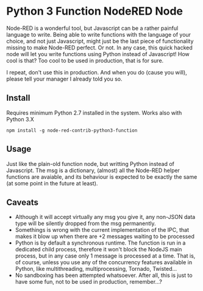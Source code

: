 Python 3 Function NodeRED Node
=============================

Node-RED is a wonderful tool, but Javascript can be a rather painful language to write. 
Being able to write functions with the language of your choice, and not just Javascript,
might just be the last piece of functionality missing to make Node-RED perfect. Or not.
In any case, this quick hacked node will let you write functions using Python instead of Javascript!
How cool is that? Too cool to be used in production, that is for sure. 

I repeat, don't use this in production. And when you do (cause you will), please tell your manager
I already told you so. 

Install
-------

Requires minimum Python 2.7 installed in the system. 
Works also with Python 3.X

`npm install -g node-red-contrib-python3-function`

Usage
-----

Just like the plain-old function node, but writting Python instead of Javascript.
The msg is a dictionary, (almost) all the Node-RED helper functions are avaiable, and its behaviour
 is expected to be exactly the same (at some point in the future at least).

Caveats
-------

- Although it will accept virtually any msg you give it, any non-JSON data type will be silently dropped from the msg permanently.
- Somethings is wrong with the current implementation of the IPC, that makes it blow up when there are +2 messages waiting to be processed
- Python is by default a synchronous runtime. The function is run in a dedicated child process,
  therefore it won't block the NodeJS main process, but in any case only 1 message is processed at a time. That is, of course, unless you
  use any of the concurrency features available in Python, like multithreading, multiprocessing, Tornado, Twisted...
- No sandboxing has been attempted whatsoever. After all, this is just to have some fun, not to be used in production, remember...?
